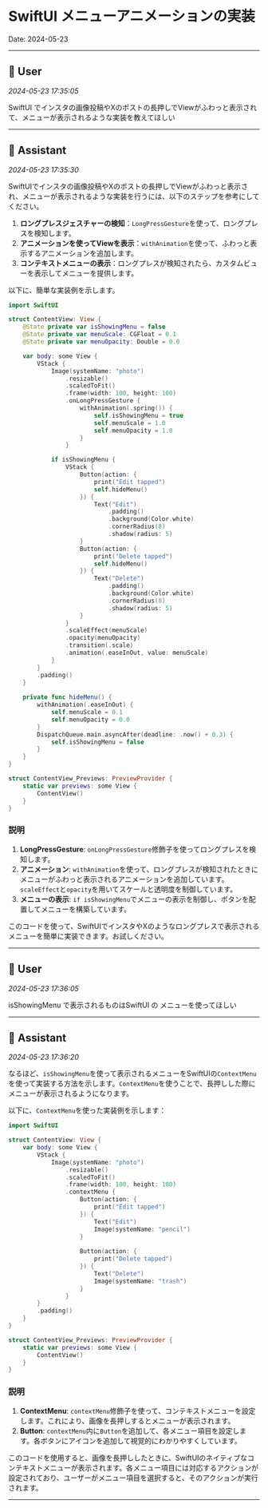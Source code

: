 # SwiftUI メニューアニメーションの実装

Date: 2024-05-23

---

## 👤 User
*2024-05-23 17:35:05*

SwiftUI でインスタの画像投稿やXのポストの長押しでViewがふわっと表示されて、メニューが表示されるような実装を教えてほしい

---

## 🤖 Assistant
*2024-05-23 17:35:30*

SwiftUIでインスタの画像投稿やXのポストの長押しでViewがふわっと表示され、メニューが表示されるような実装を行うには、以下のステップを参考にしてください。

1. **ロングプレスジェスチャーの検知**：`LongPressGesture`を使って、ロングプレスを検知します。
2. **アニメーションを使ってViewを表示**：`withAnimation`を使って、ふわっと表示するアニメーションを追加します。
3. **コンテキストメニューの表示**：ロングプレスが検知されたら、カスタムビューを表示してメニューを提供します。

以下に、簡単な実装例を示します。

```swift
import SwiftUI

struct ContentView: View {
    @State private var isShowingMenu = false
    @State private var menuScale: CGFloat = 0.1
    @State private var menuOpacity: Double = 0.0

    var body: some View {
        VStack {
            Image(systemName: "photo")
                .resizable()
                .scaledToFit()
                .frame(width: 100, height: 100)
                .onLongPressGesture {
                    withAnimation(.spring()) {
                        self.isShowingMenu = true
                        self.menuScale = 1.0
                        self.menuOpacity = 1.0
                    }
                }

            if isShowingMenu {
                VStack {
                    Button(action: {
                        print("Edit tapped")
                        self.hideMenu()
                    }) {
                        Text("Edit")
                            .padding()
                            .background(Color.white)
                            .cornerRadius(8)
                            .shadow(radius: 5)
                    }
                    Button(action: {
                        print("Delete tapped")
                        self.hideMenu()
                    }) {
                        Text("Delete")
                            .padding()
                            .background(Color.white)
                            .cornerRadius(8)
                            .shadow(radius: 5)
                    }
                }
                .scaleEffect(menuScale)
                .opacity(menuOpacity)
                .transition(.scale)
                .animation(.easeInOut, value: menuScale)
            }
        }
        .padding()
    }
    
    private func hideMenu() {
        withAnimation(.easeInOut) {
            self.menuScale = 0.1
            self.menuOpacity = 0.0
        }
        DispatchQueue.main.asyncAfter(deadline: .now() + 0.3) {
            self.isShowingMenu = false
        }
    }
}

struct ContentView_Previews: PreviewProvider {
    static var previews: some View {
        ContentView()
    }
}
```

### 説明

1. **LongPressGesture**: `onLongPressGesture`修飾子を使ってロングプレスを検知します。
2. **アニメーション**: `withAnimation`を使って、ロングプレスが検知されたときにメニューがふわっと表示されるアニメーションを追加しています。`scaleEffect`と`opacity`を用いてスケールと透明度を制御しています。
3. **メニューの表示**: `if isShowingMenu`でメニューの表示を制御し、ボタンを配置してメニューを構築しています。

このコードを使って、SwiftUIでインスタやXのようなロングプレスで表示されるメニューを簡単に実装できます。お試しください。

---

## 👤 User
*2024-05-23 17:36:05*

isShowingMenu で表示されるものはSwiftUI の メニューを使ってほしい

---

## 🤖 Assistant
*2024-05-23 17:36:20*

なるほど、`isShowingMenu`を使って表示されるメニューをSwiftUIの`ContextMenu`を使って実装する方法を示します。`ContextMenu`を使うことで、長押しした際にメニューが表示されるようになります。

以下に、`ContextMenu`を使った実装例を示します：

```swift
import SwiftUI

struct ContentView: View {
    var body: some View {
        VStack {
            Image(systemName: "photo")
                .resizable()
                .scaledToFit()
                .frame(width: 100, height: 100)
                .contextMenu {
                    Button(action: {
                        print("Edit tapped")
                    }) {
                        Text("Edit")
                        Image(systemName: "pencil")
                    }
                    
                    Button(action: {
                        print("Delete tapped")
                    }) {
                        Text("Delete")
                        Image(systemName: "trash")
                    }
                }
        }
        .padding()
    }
}

struct ContentView_Previews: PreviewProvider {
    static var previews: some View {
        ContentView()
    }
}
```

### 説明

1. **ContextMenu**: `contextMenu`修飾子を使って、コンテキストメニューを設定します。これにより、画像を長押しするとメニューが表示されます。
2. **Button**: `contextMenu`内に`Button`を追加して、各メニュー項目を設定します。各ボタンにアイコンを追加して視覚的にわかりやすくしています。

このコードを使用すると、画像を長押ししたときに、SwiftUIのネイティブなコンテキストメニューが表示されます。各メニュー項目には対応するアクションが設定されており、ユーザーがメニュー項目を選択すると、そのアクションが実行されます。

---
